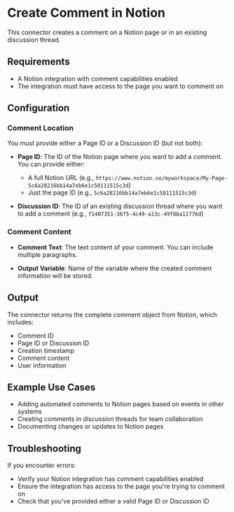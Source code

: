 # Create Comment in Notion

This connector creates a comment on a Notion page or in an existing discussion thread.

## Requirements

- A Notion integration with comment capabilities enabled
- The integration must have access to the page you want to comment on

## Configuration

### Comment Location

You must provide either a Page ID or a Discussion ID (but not both):

- **Page ID**: The ID of the Notion page where you want to add a comment. You can provide either:
  - A full Notion URL (e.g., `https://www.notion.so/myworkspace/My-Page-5c6a28216bb14a7eb6e1c50111515c3d`)
  - Just the page ID (e.g., `5c6a28216bb14a7eb6e1c50111515c3d`)

- **Discussion ID**: The ID of an existing discussion thread where you want to add a comment (e.g., `f1407351-36f5-4c49-a13c-49f8ba11776d`)

### Comment Content

- **Comment Text**: The text content of your comment. You can include multiple paragraphs.

- **Output Variable**: Name of the variable where the created comment information will be stored.

## Output

The connector returns the complete comment object from Notion, which includes:
- Comment ID
- Page ID or Discussion ID
- Creation timestamp
- Comment content
- User information

## Example Use Cases

- Adding automated comments to Notion pages based on events in other systems
- Creating comments in discussion threads for team collaboration
- Documenting changes or updates to Notion pages

## Troubleshooting

If you encounter errors:
- Verify your Notion integration has comment capabilities enabled
- Ensure the integration has access to the page you're trying to comment on
- Check that you've provided either a valid Page ID or Discussion ID